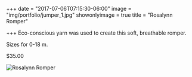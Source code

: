 +++
date = "2017-07-06T07:15:30-06:00"
image = "img/portfolio/jumper_1.jpg"
showonlyimage = true
title = "Rosalynn Romper"

+++
Eco-conscious yarn was used to create this soft, breathable romper. 

Sizes for 0-18 m. 

$35.00

![Rosalynn Romper](/img/portfolio/jumper_1.jpg)
